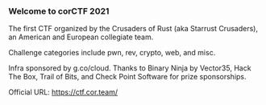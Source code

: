 
### Welcome to corCTF 2021

The first CTF organized by the Crusaders of Rust (aka Starrust Crusaders), an American and European collegiate team.

Challenge categories include pwn, rev, crypto, web, and misc.

Infra sponsored by g.co/cloud. Thanks to Binary Ninja by Vector35, Hack The Box, Trail of Bits, and Check Point Software for prize sponsorships.

Official URL: https://ctf.cor.team/